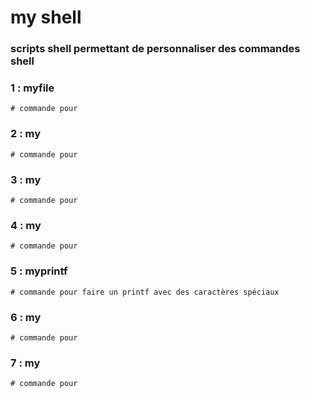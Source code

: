 # my shell
### scripts shell permettant de personnaliser des commandes shell
### 1 : myfile
```
# commande pour
```
### 2 : my
```
# commande pour
```
### 3 : my
```
# commande pour
```
### 4 : my
```
# commande pour
```
### 5 : myprintf
```
# commande pour faire un printf avec des caractères spéciaux
```
### 6 : my
```
# commande pour
```
### 7 : my
```
# commande pour
```
